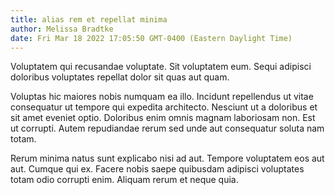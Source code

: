 ```yaml
---
title: alias rem et repellat minima
author: Melissa Bradtke
date: Fri Mar 18 2022 17:05:50 GMT-0400 (Eastern Daylight Time)
---
```

Voluptatem qui recusandae voluptate. Sit voluptatem eum. Sequi adipisci doloribus voluptates repellat dolor sit quas aut quam.

 Voluptas hic maiores nobis numquam ea illo. Incidunt repellendus ut vitae consequatur ut tempore qui expedita architecto. Nesciunt ut a doloribus et sit amet eveniet optio. Doloribus enim omnis magnam laboriosam non. Est ut corrupti. Autem repudiandae rerum sed unde aut consequatur soluta nam totam.

 Rerum minima natus sunt explicabo nisi ad aut. Tempore voluptatem eos aut aut. Cumque qui ex. Facere nobis saepe quibusdam adipisci voluptates totam odio corrupti enim. Aliquam rerum et neque quia.